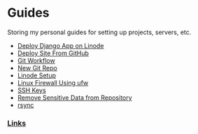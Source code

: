 Guides
======

Storing my personal guides for setting up projects, servers, etc.

* [Deploy Django App on Linode](files/deploy_django_linode.md)
* [Deploy Site From GitHub](files/auto-deploy.github.md)
* [Git Workflow](files/git_workflow.md)
* [New Git Repo](files/new_git_repo.md)
* [Linode Setup](files/linode_setup.md)
* [Linux Firewall Using ufw](files/ufw.md)
* [SSH Keys](files/ssh_keys.md)
* [Remove Sensitive Data from Repository](files/remove_sens_data_github_hist.md)
* [rsync](files/rsync.md)

### [Links](files/links_file.md)
